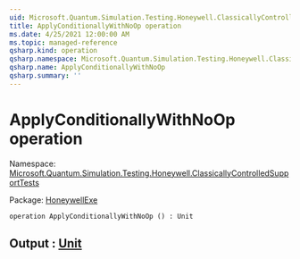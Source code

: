 ```yaml
---
uid: Microsoft.Quantum.Simulation.Testing.Honeywell.ClassicallyControlledSupportTests.ApplyConditionallyWithNoOp
title: ApplyConditionallyWithNoOp operation
ms.date: 4/25/2021 12:00:00 AM
ms.topic: managed-reference
qsharp.kind: operation
qsharp.namespace: Microsoft.Quantum.Simulation.Testing.Honeywell.ClassicallyControlledSupportTests
qsharp.name: ApplyConditionallyWithNoOp
qsharp.summary: ''
---
```


# ApplyConditionallyWithNoOp operation

Namespace: [Microsoft.Quantum.Simulation.Testing.Honeywell.ClassicallyControlledSupportTests](xref:Microsoft.Quantum.Simulation.Testing.Honeywell.ClassicallyControlledSupportTests)

Package: [HoneywellExe](https://nuget.org/packages/HoneywellExe)




```qsharp
operation ApplyConditionallyWithNoOp () : Unit
```


## Output : [Unit](xref:microsoft.quantum.qsharp.valueliterals#unit-literal)


